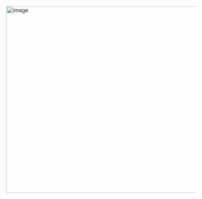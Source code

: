 <img width="792" height="497" alt="image" src="https://github.com/user-attachments/assets/4a6c601e-54a4-4b11-9fde-5ee2b3c834cb" />
